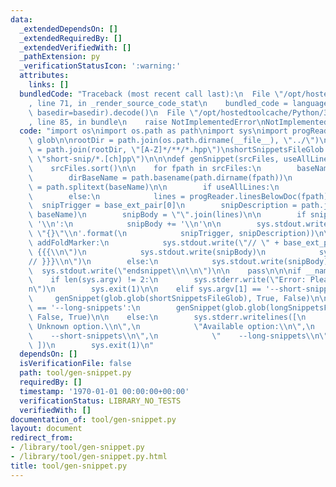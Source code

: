 ```yaml
---
data:
  _extendedDependsOn: []
  _extendedRequiredBy: []
  _extendedVerifiedWith: []
  _pathExtension: py
  _verificationStatusIcon: ':warning:'
  attributes:
    links: []
  bundledCode: "Traceback (most recent call last):\n  File \"/opt/hostedtoolcache/Python/3.8.5/x64/lib/python3.8/site-packages/onlinejudge_verify/documentation/build.py\"\
    , line 71, in _render_source_code_stat\n    bundled_code = language.bundle(stat.path,\
    \ basedir=basedir).decode()\n  File \"/opt/hostedtoolcache/Python/3.8.5/x64/lib/python3.8/site-packages/onlinejudge_verify/languages/python.py\"\
    , line 85, in bundle\n    raise NotImplementedError\nNotImplementedError\n"
  code: "import os\nimport os.path as path\nimport sys\nimport progReader\nimport\
    \ glob\n\nrootDir = path.join(os.path.dirname(__file__), \"../\")\nlongSnippetsFileGlob\
    \ = path.join(rootDir, \"[A-Z]*/**/*.hpp\")\nshortSnippetsFileGlob = path.join(rootDir,\
    \ \"short-snip/*.[ch]pp\")\n\n\ndef genSnippet(srcFiles, useAllLines, addFoldMarker):\n\
    \    srcFiles.sort()\n\n    for fpath in srcFiles:\n        baseName = path.basename(fpath)\n\
    \        dirBaseName = path.basename(path.dirname(fpath))\n        base_ext_pair\
    \ = path.splitext(baseName)\n\n        if useAllLines:\n            lines = progReader.allLines(fpath)\n\
    \        else:\n            lines = progReader.linesBelowDoc(fpath)\n\n      \
    \  snipTrigger = base_ext_pair[0]\n        snipDescription = path.join(dirBaseName,\
    \ baseName)\n        snipBody = \"\".join(lines)\n\n        if snipBody[-1] !=\
    \ '\\n':\n            snipBody += '\\n'\n\n        sys.stdout.write('snippet {}\
    \ \"{}\"\\n'.format(\n            snipTrigger, snipDescription))\n\n        if\
    \ addFoldMarker:\n            sys.stdout.write(\"// \" + base_ext_pair[0] + \"\
    \ {{{\\n\")\n            sys.stdout.write(snipBody)\n            sys.stdout.write(\"\
    // }}}\\n\")\n        else:\n            sys.stdout.write(snipBody)\n\n      \
    \  sys.stdout.write(\"endsnippet\\n\\n\")\n\n    pass\n\n\nif __name__ == '__main__':\n\
    \    if len(sys.argv) != 2:\n        sys.stderr.write(\"Error: Please ONE option.\\\
    n\")\n        sys.exit(1)\n\n    elif sys.argv[1] == '--short-snippets':\n   \
    \     genSnippet(glob.glob(shortSnippetsFileGlob), True, False)\n\n    elif sys.argv[1]\
    \ == '--long-snippets':\n        genSnippet(glob.glob(longSnippetsFileGlob, recursive=True),\
    \ False, True)\n\n    else:\n        sys.stderr.writelines([\n            \"Error:\
    \ Unknown option.\\n\",\n            \"Available option:\\n\",\n            \"\
    \    --short-snippets\\n\",\n            \"    --long-snippets\\n\",\n       \
    \ ])\n        sys.exit(1)\n"
  dependsOn: []
  isVerificationFile: false
  path: tool/gen-snippet.py
  requiredBy: []
  timestamp: '1970-01-01 00:00:00+00:00'
  verificationStatus: LIBRARY_NO_TESTS
  verifiedWith: []
documentation_of: tool/gen-snippet.py
layout: document
redirect_from:
- /library/tool/gen-snippet.py
- /library/tool/gen-snippet.py.html
title: tool/gen-snippet.py
---
```

